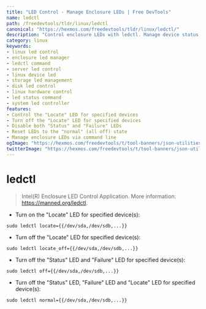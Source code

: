 ```yaml
---
title: "LED Control - Manage Enclosure LEDs | Free DevTools"
name: ledctl
path: /freedevtools/tldr/linux/ledctl
canonical: "https://hexmos.com/freedevtools/tldr/linux/ledctl/"
description: "Control enclosure LEDs with ledctl. Manage device status, locate devices, and turn LEDs on or off on Linux systems. Free online tool, no registration required."
category: linux
keywords:
- linux led control
- enclosure led manager
- ledctl command
- server led control
- linux device led
- storage led management
- disk led control
- linux hardware control
- led status command
- system led controller
features:
- Control the "Locate" LED for specified devices
- Turn off the "Locate" LED for specified devices
- Disable both "Status" and "Failure" LEDs
- Reset LEDs to the "normal" (all off) state
- Manage enclosure LEDs via command line
ogImage: "https://hexmos.com/freedevtools/t/tool-banners/json-utilities-banner.png"
twitterImage: "https://hexmos.com/freedevtools/t/tool-banners/json-utilities-banner.png"
---
```


# ledctl

> Intel(R) Enclosure LED Control Application.
> More information: <https://manned.org/ledctl>.

- Turn on the "Locate" LED for specified device(s):

`sudo ledctl locate={{/dev/sda,/dev/sdb,...}}`

- Turn off the "Locate" LED for specified device(s):

`sudo ledctl locate_off={{/dev/sda,/dev/sdb,...}}`

- Turn off the "Status" LED and "Failure" LED for specified device(s):

`sudo ledctl off={{/dev/sda,/dev/sdb,...}}`

- Turn off the "Status" LED, "Failure" LED and "Locate" LED for specified device(s):

`sudo ledctl normal={{/dev/sda,/dev/sdb,...}}`

